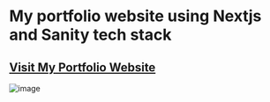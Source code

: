 # My portfolio website using Nextjs and Sanity tech stack

## [Visit My Portfolio Website](https://anand-http.vercel.app)
![image](https://github.com/anandFitdev/Portfolio_react_sanity/assets/90892063/4ea99da6-0abc-4357-b77f-dd3fc04d0684)

